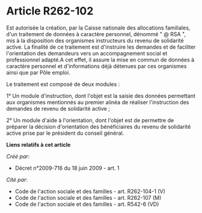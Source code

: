 # Article R262-102

Est autorisée la création, par la Caisse nationale des allocations familiales, d'un traitement de données à caractère
personnel, dénommé " @ RSA ", mis à la disposition des organismes instructeurs du revenu de solidarité active. La finalité de
ce traitement est d'instruire les demandes et de faciliter l'orientation des demandeurs vers un accompagnement social et
professionnel adapté.A cet effet, il assure la mise en commun de données à caractère personnel et d'informations déjà
détenues par ces organismes ainsi que par Pôle emploi. 

Le traitement est composé de deux modules : 

1° Un module d'instruction, dont l'objet est la saisie des données permettant aux organismes mentionnés au premier alinéa de
réaliser l'instruction des demandes de revenu de solidarité active ; 

2° Un module d'aide à l'orientation, dont l'objet est de permettre de préparer la décision d'orientation des bénéficiaires du
revenu de solidarité active prise par le président du conseil général.

**Liens relatifs à cet article**

_Créé par_:

  - Décret n°2009-716 du 18 juin 2009 - art. 1

_Cité par_:

  - Code de l'action sociale et des familles - art. R262-104-1 (V)
  - Code de l'action sociale et des familles - art. R262-107 (M)
  - Code de l'action sociale et des familles - art. R542-6 (VD)
